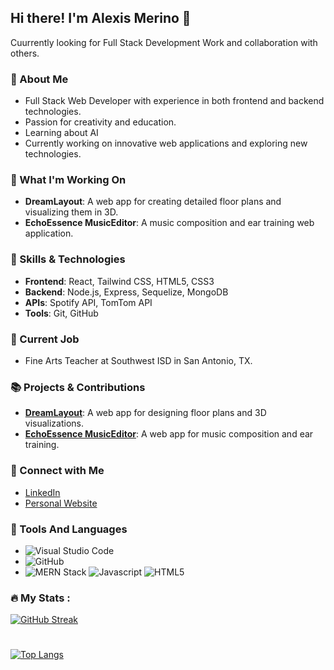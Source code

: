 ## Hi there! I'm Alexis Merino 👋
Cuurrently looking for Full Stack Development Work and collaboration with others.

### 🎨 About Me
- Full Stack Web Developer with experience in both frontend and backend technologies.
- Passion for creativity and education.
- Learning about AI 
- Currently working on innovative web applications and exploring new technologies.

### 🚀 What I'm Working On
- **DreamLayout**: A web app for creating detailed floor plans and visualizing them in 3D.
- **EchoEssence MusicEditor**: A music composition and ear training web application.

### 🌟 Skills & Technologies
- **Frontend**: React, Tailwind CSS, HTML5, CSS3
- **Backend**: Node.js, Express, Sequelize, MongoDB
- **APIs**: Spotify API, TomTom API
- **Tools**: Git, GitHub

### 💼 Current Job
- Fine Arts Teacher at Southwest ISD in San Antonio, TX. 

### 📚 Projects & Contributions
- [**DreamLayout**](link-to-dreamlayout-repo): A web app for designing floor plans and 3D visualizations.
- [**EchoEssence MusicEditor**](link-to-echoessence-repo): A web app for music composition and ear training.

### 🔗 Connect with Me
- [LinkedIn](www.linkedin.com/in/alexis-merino-00790b2b6)
- [Personal Website](https://findalexis.netlify.app)

### 🔧 Tools And Languages
- ![Visual Studio Code](https://img.shields.io/badge/Editor-Visual%20Studio%20Code-blue)
- ![GitHub](https://img.shields.io/badge/Platform-GitHub-black)
- ![MERN Stack](https://img.shields.io/badge/Stack-MERN-green)
![Javascript](https://img.shields.io/badge/JavaScript-F7DF1E.svg?style=for-the-badge&logo=JavaScript&logoColor=black)
![HTML5](https://img.shields.io/badge/HTML5-E34F26.svg?style=for-the-badge&logo=HTML5&logoColor=white)

### :fire: My Stats :
[![GitHub Streak](https://github-readme-streak-stats.herokuapp.com?user=AlexM745&theme=dark&hide_border=true)](https://git.io/streak-stats)
#
[![Top Langs](https://github-readme-stats.vercel.app/api/top-langs/?username=AlexM745&layout=compact&theme=vision-friendly-dark)](https://github.com/anuraghazra/github-readme-stats)
